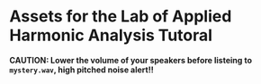 # Assets for the Lab of Applied Harmonic Analysis Tutoral

**CAUTION: Lower the volume of your speakers before listeing to `mystery.wav`, high pitched noise alert!!**

